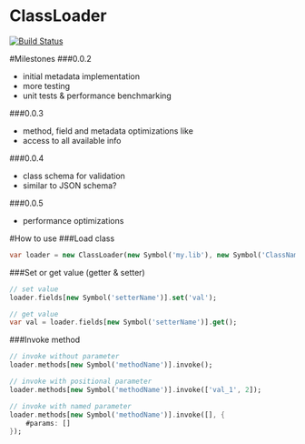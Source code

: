 # ClassLoader

[![Build Status](https://drone.io/github.com/MasterLinux/ClassLoader/status.png)](https://drone.io/github.com/MasterLinux/ClassLoader/latest)

#Milestones
###0.0.2
* initial metadata implementation
* more testing
 * unit tests & performance benchmarking

###0.0.3
* method, field and metadata optimizations like
 * access to all available info

###0.0.4
* class schema for validation
 * similar to JSON schema?

###0.0.5
* performance optimizations

#How to use
###Load class
```dart
var loader = new ClassLoader(new Symbol('my.lib'), new Symbol('ClassName'));
```

###Set or get value (getter & setter)
```dart
// set value
loader.fields[new Symbol('setterName')].set('val');

// get value
var val = loader.fields[new Symbol('setterName')].get();
```

###Invoke method
```dart
// invoke without parameter
loader.methods[new Symbol('methodName')].invoke();

// invoke with positional parameter
loader.methods[new Symbol('methodName')].invoke(['val_1', 2]);

// invoke with named parameter
loader.methods[new Symbol('methodName')].invoke([], {
    #params: []
});
```